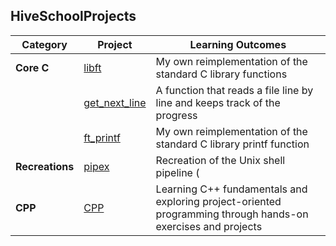## HiveSchoolProjects

| Category | Project | Learning Outcomes |
|----------|---------|------------------|
| **Core C** | [libft](https://github.com/vkuznets23/libft) | My own reimplementation of the standard C library functions |
|            | [get_next_line](https://github.com/vkuznets23/get_next_line) | A function that reads a file line by line and keeps track of the progress |
|            | [ft_printf](https://github.com/vkuznets23/printf)  | My own reimplementation of the standard C library printf function |
| **Recreations**| [pipex](https://github.com/vkuznets23/pipex)  | Recreation of the Unix shell pipeline (|) functionality in C
| **CPP**     | [CPP](https://github.com/vkuznets23/CPP)   | Learning C++ fundamentals and exploring project-oriented programming through hands-on exercises and projects
